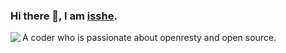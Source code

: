 ### Hi there 👋, I am [isshe](https://github.com/isshe).
A coder who is passionate about openresty and open source.
<img src="https://github-readme-stats.mrdulin.vercel.app/api?username=isshe&show_icons=true&hide_border=true&icon_color=1196EE&title_color=1196EE" align="left">

<!--
**isshe/isshe** is a ✨ _special_ ✨ repository because its `README.md` (this file) appears on your GitHub profile.

Here are some ideas to get you started:

- 🔭 I’m currently working on ...
- 🌱 I’m currently learning ...
- 👯 I’m looking to collaborate on ...
- 🤔 I’m looking for help with ...
- 💬 Ask me about ...
- 📫 How to reach me: ...
- 😄 Pronouns: ...
- ⚡ Fun fact: ...
-->
